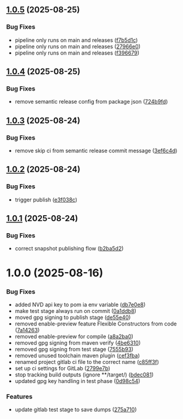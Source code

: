 ## [1.0.5](https://gitlab.com/soliscode/soliscode-test/compare/v1.0.4...v1.0.5) (2025-08-25)


### Bug Fixes

* pipeline only runs on main and releases ([f7b5d1c](https://gitlab.com/soliscode/soliscode-test/commit/f7b5d1c79dd1c70e13f7a53d5f87117f55aee8b8))
* pipeline only runs on main and releases ([27966e0](https://gitlab.com/soliscode/soliscode-test/commit/27966e02c39a9e6d285e0a0e2489c56fa8d323f2))
* pipeline only runs on main and releases ([f396679](https://gitlab.com/soliscode/soliscode-test/commit/f396679fffa44b2112916bf4fa4c2e50e0542a8d))

## [1.0.4](https://gitlab.com/soliscode/soliscode-test/compare/v1.0.3...v1.0.4) (2025-08-25)


### Bug Fixes

* remove semantic release config from package json ([724b9fd](https://gitlab.com/soliscode/soliscode-test/commit/724b9fd418991890cd623036b4e0c86dbc2c71b9))

## [1.0.3](https://gitlab.com/soliscode/soliscode-test/compare/v1.0.2...v1.0.3) (2025-08-24)


### Bug Fixes

* remove skip ci from semantic release commit message ([3ef6c4d](https://gitlab.com/soliscode/soliscode-test/commit/3ef6c4d4735d514ceddf8660e242f40d4d32daac))

## [1.0.2](https://gitlab.com/soliscode/soliscode-test/compare/v1.0.1...v1.0.2) (2025-08-24)


### Bug Fixes

* trigger publish ([e3f038c](https://gitlab.com/soliscode/soliscode-test/commit/e3f038cbc05fa324f11060c87ada8da8de79b37b))

## [1.0.1](https://gitlab.com/soliscode/soliscode-test/compare/v1.0.0...v1.0.1) (2025-08-24)


### Bug Fixes

* correct snapshot publishing flow ([b2ba5d2](https://gitlab.com/soliscode/soliscode-test/commit/b2ba5d2f42ddc7058f4dde4c373028aee11cb979))

# 1.0.0 (2025-08-16)


### Bug Fixes

* added NVD api key to pom ia env variable ([db7e0e8](https://gitlab.com/soliscode/soliscode-test/commit/db7e0e8ad614422857ba6ad1e4e6be61decd1122))
* make test stage always run on commit ([0a1ddb8](https://gitlab.com/soliscode/soliscode-test/commit/0a1ddb8b889bca8d0a35a9f6d59a5407207d3128))
* moved gpg signing to publish stage ([de55e40](https://gitlab.com/soliscode/soliscode-test/commit/de55e4092bb9d50c338b48af1475d2ca6b436ebe))
* removed enable-preview feature Flexible Constructors from code ([7a14263](https://gitlab.com/soliscode/soliscode-test/commit/7a14263e6405726b4a6904e85f04a474d4c48d31))
* removed enable-preview for compile ([a8a2ba0](https://gitlab.com/soliscode/soliscode-test/commit/a8a2ba0dcdde960035ca7c967a9a336785b8d0d0))
* removed gpg signing from maven verify ([4be6310](https://gitlab.com/soliscode/soliscode-test/commit/4be63103b32b0970ffb579b8df5403bb5b5c6d7e))
* removed gpg signing from test stage ([7555b93](https://gitlab.com/soliscode/soliscode-test/commit/7555b93d7c1fba59ed7c6f9cee1fbbf18f662c2a))
* removed unused toolchain maven plugin ([cef3fba](https://gitlab.com/soliscode/soliscode-test/commit/cef3fbab7c355fb04745160042ea8f5ebd3ac33c))
* renamed project gitlab ci file to the correct name ([c85ff3f](https://gitlab.com/soliscode/soliscode-test/commit/c85ff3f97ab7a6955e05f555f90b44fcd96b984f))
* set up ci settings for GitLab ([2799e7b](https://gitlab.com/soliscode/soliscode-test/commit/2799e7b7dab761b11e7d414c039e753072e2dc7f))
* stop tracking build outputs (ignore **/target/) ([bdec081](https://gitlab.com/soliscode/soliscode-test/commit/bdec0812bd974801ceb4c558a81bdf54b1eaf65a))
* updated gpg key handling in test phase ([0d98c54](https://gitlab.com/soliscode/soliscode-test/commit/0d98c54b65d58ee85b8a9f23fb09a90e26cb850b))


### Features

* update gitlab test stage to save dumps ([275a710](https://gitlab.com/soliscode/soliscode-test/commit/275a710f60f709630eaebc807a62e03b16839523))
